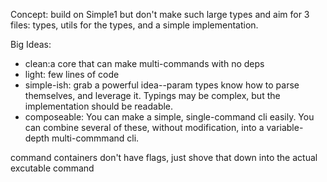 Concept: build on Simple1 but don't make such large types and aim for 3 files: types, utils for the types, and a simple implementation.

Big Ideas:
- clean:a core that can make multi-commands with no deps
- light: few lines of code
- simple-ish: grab a powerful idea--param types know how to parse themselves, and leverage it. Typings may be complex, but the implementation should be readable.
- composeable: You can make a simple, single-command cli easily. You can combine several of these, without modification, into a variable-depth multi-commmand cli.

command containers don't have flags, just shove that down into the actual excutable command